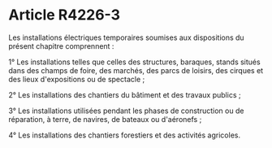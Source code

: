 # Article R4226-3

Les installations électriques temporaires soumises aux dispositions du présent chapitre comprennent :
  
   
1° Les installations telles que celles des structures, baraques, stands situés dans des champs de foire, des marchés, des parcs de loisirs, des cirques et des lieux d'expositions ou de spectacle ;
  
   
2° Les installations des chantiers du bâtiment et des travaux publics ;
  
   
3° Les installations utilisées pendant les phases de construction ou de réparation, à terre, de navires, de bateaux ou d'aéronefs ;
  
   
4° Les installations des chantiers forestiers et des activités agricoles.
